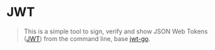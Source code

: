 # JWT
> This is a simple tool to sign, verify and show JSON Web Tokens ([JWT](http://jwt.io/)) from the command line, base [jwt-go](https://github.com/dgrijalva/jwt-go).
